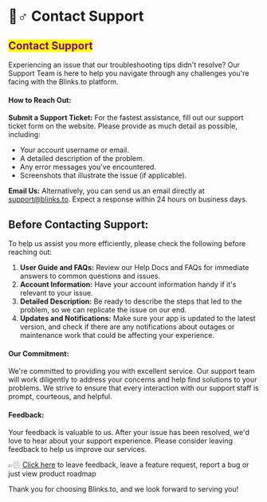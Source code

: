 # 🤵♂ Contact Support

## <mark style="color:purple;">Contact Support</mark>

Experiencing an issue that our troubleshooting tips didn't resolve? Our Support Team is here to help you navigate through any challenges you're facing with the Blinks.to platform.

#### How to Reach Out:

**Submit a Support Ticket:** For the fastest assistance, fill out our support ticket form on the website. Please provide as much detail as possible, including:

* Your account username or email.
* A detailed description of the problem.
* Any error messages you've encountered.
* Screenshots that illustrate the issue (if applicable).

**Email Us:** Alternatively, you can send us an email directly at [support@blinks.to](mailto:support@blinks.to). Expect a response within 24 hours on business days.



## Before Contacting Support:

To help us assist you more efficiently, please check the following before reaching out:

1. **User Guide and FAQs:** Review our Help Docs and FAQs for immediate answers to common questions and issues.
2. **Account Information:** Have your account information handy if it's relevant to your issue.
3. **Detailed Description:** Be ready to describe the steps that led to the problem, so we can replicate the issue on our end.
4. **Updates and Notifications:** Make sure your app is updated to the latest version, and check if there are any notifications about outages or maintenance work that could be affecting your experience.

#### Our Commitment:

We're committed to providing you with excellent service. Our support team will work diligently to address your concerns and help find solutions to your problems. We strive to ensure that every interaction with our support staff is prompt, courteous, and helpful.

#### Feedback:

Your feedback is valuable to us. After your issue has been resolved, we'd love to hear about your support experience. Please consider leaving feedback to help us improve our services.

👉🏼 [Click here](https://blinksto.canny.io) to leave feedback, leave a feature request, report a bug or just view product roadmap

Thank you for choosing Blinks.to, and we look forward to serving you!
